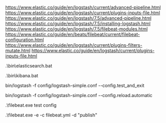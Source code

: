 https://www.elastic.co/guide/en/logstash/current/advanced-pipeline.html
https://www.elastic.co/guide/en/logstash/current/plugins-inputs-file.html
https://www.elastic.co/guide/en/logstash/7.5/advanced-pipeline.html
https://www.elastic.co/guide/en/logstash/7.5/installing-logstash.html
https://www.elastic.co/guide/en/logstash/7.5/filebeat-modules.html
https://www.elastic.co/guide/en/beats/filebeat/current/filebeat-configuration.html
https://www.elastic.co/guide/en/logstash/current/plugins-filters-mutate.html
https://www.elastic.co/guide/en/logstash/current/plugins-inputs-file.html

.\bin\elasticsearch.bat

 .\bin\kibana.bat

bin/logstash -f config/logstash-simple.conf --config.test_and_exit

bin/logstash -f config/logstash-simple.conf --config.reload.automatic

 .\filebeat.exe test config
 
.\filebeat.exe -e -c filebeat.yml -d "publish"
